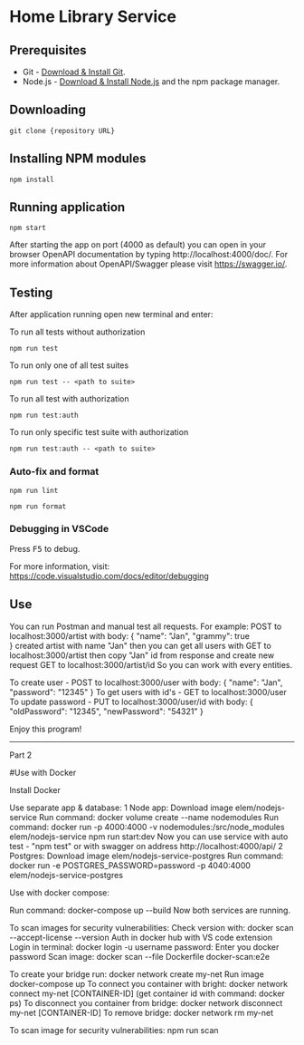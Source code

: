 # Home Library Service

## Prerequisites

- Git - [Download & Install Git](https://git-scm.com/downloads).
- Node.js - [Download & Install Node.js](https://nodejs.org/en/download/) and the npm package manager.

## Downloading

```
git clone {repository URL}
```

## Installing NPM modules

```
npm install
```

## Running application

```
npm start
```

After starting the app on port (4000 as default) you can open
in your browser OpenAPI documentation by typing http://localhost:4000/doc/.
For more information about OpenAPI/Swagger please visit https://swagger.io/.

## Testing

After application running open new terminal and enter:

To run all tests without authorization

```
npm run test
```

To run only one of all test suites

```
npm run test -- <path to suite>
```

To run all test with authorization

```
npm run test:auth
```

To run only specific test suite with authorization

```
npm run test:auth -- <path to suite>
```

### Auto-fix and format

```
npm run lint
```

```
npm run format
```

### Debugging in VSCode

Press <kbd>F5</kbd> to debug.

For more information, visit: https://code.visualstudio.com/docs/editor/debugging


## Use
You can run Postman and manual test all requests. For example: 
POST to localhost:3000/artist with body: 
{
    "name": "Jan",
    "grammy": true   
} 
created artist with name "Jan"
then you can get all users with 
GET to localhost:3000/artist
then copy "Jan" id from response and create new request 
GET to localhost:3000/artist/id
So you can work with every entities.

To create user -
POST to localhost:3000/user with body: 
{
    "name": "Jan",
    "password": "12345"
} 
To get users with id's - 
GET to localhost:3000/user
To update password -
PUT to localhost:3000/user/id with body:
{
    "oldPassword": "12345",
    "newPassword": "54321"
}

Enjoy this program!
_____________________________
Part 2

#Use with Docker

Install Docker

Use separate app & database:
1
Node app:
Download image elem/nodejs-service
Run command: docker volume create --name nodemodules
Run command: docker run -p 4000:4000  -v nodemodules:/src/node_modules elem/nodejs-service npm run start:dev
Now you can use service with auto test - "npm test" or with swagger on address http://localhost:4000/api/
2
Postgres:
Download image elem/nodejs-service-postgres
Run command: docker run -e POSTGRES_PASSWORD=password  -p 4040:4000 elem/nodejs-service-postgres

Use with docker compose:

Run command: docker-compose up --build
Now both services are running.

To scan images for security vulnerabilities:
Check version with: docker scan --accept-license --version
Auth in docker hub with VS code extension 
Login in terminal: docker login -u username
password: Enter you docker password
Scan image: docker scan --file Dockerfile docker-scan:e2e 

To create your bridge run: docker network create my-net
Run image docker-compose up 
To connect you container with bright: docker network connect my-net [CONTAINER-ID] (get container id with command: docker ps)
To disconnect you container from bridge: docker network disconnect my-net [CONTAINER-ID]
To remove bridge: docker network rm my-net

To scan image for security vulnerabilities: npm run scan


